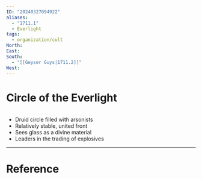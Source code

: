 ```yaml
---
ID: "20240327094922"
aliases:
  - "1711.1"
  - Everlight
tags:
  - organization/cult
North: 
East: 
South:
  - "[[Geyser Guys|1711.2]]"
West:
---
```

# Circle of the Everlight

```toc
```

- Druid circle filled with arsonists
- Relatively stable, united front
- Sees glass as a divine material
- Leaders in the trading of explosives

---

# Reference